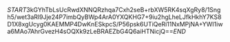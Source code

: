$START$3kGYhTbLsUcRwdXNNQRzhqa7Cxh2seB+rbXW5RK4sqXgRy8/1Sngh5/wet3aRl9Jje24P7imbQyBWp4ArA0YXQKHG7+9iu2hgLheLJfkHkhY7KS8D1X8xgUcyg0KAEMMP4DwKnESkpcS/P56psk6UTiQeRi11NxMPjNA+YWI1iwa6MAo7AhrGvezH4sOQXk9zLeBRAEZbG4Q6aiHTNicjQ==$END$